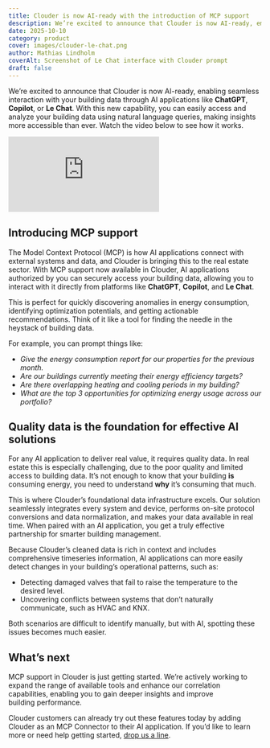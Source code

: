 ```yaml
---
title: Clouder is now AI-ready with the introduction of MCP support
description: We’re excited to announce that Clouder is now AI-ready, empowering you to interact with your building data through AI applications like ChatGPT, Copilot, and Le Chat. With natural language queries, you can effortlessly access and analyze your building data, uncover anomalies in energy consumption, identify opportunities for optimization, and receive actionable recommendations.
date: 2025-10-10
category: product
cover: images/clouder-le-chat.png
author: Mathias Lindholm
coverAlt: Screenshot of Le Chat interface with Clouder prompt 
draft: false
---
```

We’re excited to announce that Clouder is now AI-ready, enabling seamless interaction with your building data through AI applications like **ChatGPT**, **Copilot**, or **Le Chat**. With this new capability, you can easily access and analyze your building data using natural language queries, making insights more accessible than ever. Watch the video below to see how it works.

<iframe src="https://www.youtube.com/embed/PlZOHk0nwpM?rel=0&playsinline=1" title="YouTube video player" frameborder="0" allow="accelerometer; autoplay; clipboard-write; encrypted-media; gyroscope; picture-in-picture; web-share" referrerpolicy="strict-origin-when-cross-origin" allowfullscreen></iframe>

## Introducing MCP support

The Model Context Protocol (MCP) is how AI applications connect with external systems and data, and Clouder is bringing this to the real estate sector. With MCP support now available in Clouder, AI applications authorized by you can securely access your building data, allowing you to interact with it directly from platforms like **ChatGPT**, **Copilot**, and **Le Chat**.

This is perfect for quickly discovering anomalies in energy consumption, identifying optimization potentials, and getting actionable recommendations. Think of it like a tool for finding the needle in the heystack of building&nbsp;data.

For example, you can prompt things like:

- _Give the energy consumption report for our properties for the previous month._
- _Are our buildings currently meeting their energy efficiency targets?_
- _Are there overlapping heating and cooling periods in my building?_
- _What are the top 3 opportunities for optimizing energy usage across our portfolio?_

## Quality data is the foundation for effective AI solutions

For any AI application to deliver real value, it requires quality data. In real estate this is especially challenging, due to the poor quality and limited access to building data. It’s not enough to know that your building **is** consuming energy, you need to understand **why** it’s consuming that much.

This is where Clouder’s foundational data infrastructure excels. Our solution seamlessly integrates every system and device, performs on-site protocol conversions and data normalization, and makes your data available in real time. When paired with an AI application, you get a truly effective partnership for smarter building management.

Because Clouder’s cleaned data is rich in context and includes comprehensive timeseries information, AI applications can more easily detect changes in your building’s operational patterns, such as:

- Detecting damaged valves that fail to raise the temperature to the desired level.
- Uncovering conflicts between systems that don’t naturally communicate, such as HVAC and KNX.

Both scenarios are difficult to identify manually, but with AI, spotting these issues becomes much easier.

## What’s next 

MCP support in Clouder is just getting started. We’re actively working to expand the range of available tools and enhance our correlation capabilities, enabling you to gain deeper insights and improve building&nbsp;performance.

Clouder customers can already try out these features today by adding Clouder as an MCP Connector to their AI application. If you’d like to learn more or need help getting started, [drop us a line](/contact).
